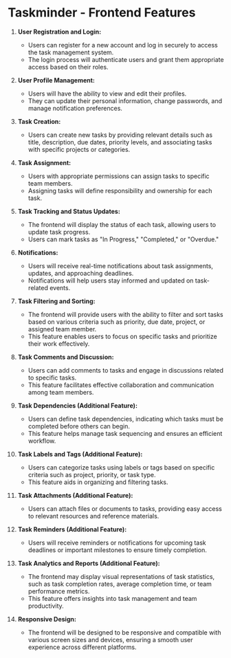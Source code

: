 # Taskminder - Frontend Features

1. **User Registration and Login:** 
   - Users can register for a new account and log in securely to access the task management system.
   - The login process will authenticate users and grant them appropriate access based on their roles.

2. **User Profile Management:** 
   - Users will have the ability to view and edit their profiles.
   - They can update their personal information, change passwords, and manage notification preferences.

3. **Task Creation:** 
   - Users can create new tasks by providing relevant details such as title, description, due dates, priority levels, and associating tasks with specific projects or categories.

4. **Task Assignment:** 
   - Users with appropriate permissions can assign tasks to specific team members.
   - Assigning tasks will define responsibility and ownership for each task.

5. **Task Tracking and Status Updates:** 
   - The frontend will display the status of each task, allowing users to update task progress.
   - Users can mark tasks as "In Progress," "Completed," or "Overdue."

6. **Notifications:** 
   - Users will receive real-time notifications about task assignments, updates, and approaching deadlines.
   - Notifications will help users stay informed and updated on task-related events.

7. **Task Filtering and Sorting:** 
   - The frontend will provide users with the ability to filter and sort tasks based on various criteria such as priority, due date, project, or assigned team member.
   - This feature enables users to focus on specific tasks and prioritize their work effectively.

8. **Task Comments and Discussion:** 
   - Users can add comments to tasks and engage in discussions related to specific tasks.
   - This feature facilitates effective collaboration and communication among team members.

9. **Task Dependencies (Additional Feature):** 
   - Users can define task dependencies, indicating which tasks must be completed before others can begin.
   - This feature helps manage task sequencing and ensures an efficient workflow.

10. **Task Labels and Tags (Additional Feature):** 
    - Users can categorize tasks using labels or tags based on specific criteria such as project, priority, or task type.
    - This feature aids in organizing and filtering tasks.

11. **Task Attachments (Additional Feature):** 
    - Users can attach files or documents to tasks, providing easy access to relevant resources and reference materials.

12. **Task Reminders (Additional Feature):** 
    - Users will receive reminders or notifications for upcoming task deadlines or important milestones to ensure timely completion.

13. **Task Analytics and Reports (Additional Feature):** 
    - The frontend may display visual representations of task statistics, such as task completion rates, average completion time, or team performance metrics.
    - This feature offers insights into task management and team productivity.

14. **Responsive Design:** 
    - The frontend will be designed to be responsive and compatible with various screen sizes and devices, ensuring a smooth user experience across different platforms.
